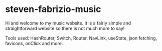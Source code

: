 # steven-fabrizio-music
Hi and welcome to my music website.
It is a fairly simple and straightforward website so there is not much more to say!

Tools used: HashRouter, Switch, Router, NavLink, useState, json fetching, favicons, onClick and more.
